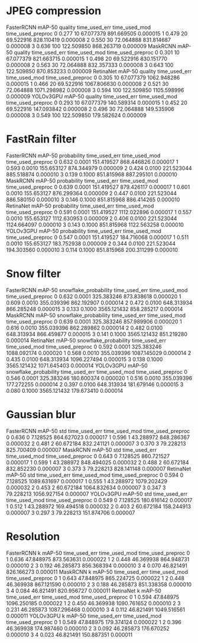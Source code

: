 # JPEG compression
FasterRCNN
   mAP-50  quality  time_used_err  time_used_mod  time_used_preproc
0   0.277       10      67.077379     891.669505           0.000015
1   0.479       20      69.522916     828.110419           0.000008
2   0.550       30      72.064888     831.814687           0.000008
3   0.636      100     122.509850     868.263719           0.000009
MaskRCNN
   mAP-50  quality  time_used_err  time_used_mod  time_used_preproc
0   0.301       10      67.077379     821.663715           0.000015
1   0.498       20      69.522916     830.151770           0.000008
2   0.563       30      72.064888     832.357333           0.000008
3   0.643      100     122.509850     870.853233           0.000009
RetinaNet
   mAP-50  quality  time_used_err  time_used_mod  time_used_preproc
0   0.305       10      67.077379    1062.948286           0.000015
1   0.466       20      69.522916    1067.806630           0.000008
2   0.521       30      72.064888    1071.298982           0.000008
3   0.594      100     122.509850    1105.598996           0.000009
YOLOv3GPU
   mAP-50  quality  time_used_err  time_used_mod  time_used_preproc
0   0.293       10      67.077379     140.589314           0.000015
1   0.452       20      69.522916     147.093842           0.000008
2   0.496       30      72.064888     149.535906           0.000008
3   0.549      100     122.509850     179.582624           0.000009

# FastRain filter
FasterRCNN
   mAP-50  probability  time_used_err  time_used_mod  time_used_preproc
0   0.632       0.0001     151.419527     868.446826           0.000017
1   0.593       0.0010     155.653127     874.344979           0.000009
2   0.424       0.0100     221.523044     885.518874           0.000010
3   0.139       0.1000     851.815968     887.295101           0.000010
MaskRCNN
   mAP-50  probability  time_used_err  time_used_mod  time_used_preproc
0   0.639       0.0001     151.419527     879.426117           0.000017
1   0.601       0.0010     155.653127     876.299364           0.000009
2   0.447       0.0100     221.523044     886.580150           0.000010
3   0.146       0.1000     851.815968     886.414265           0.000010
RetinaNet
   mAP-50  probability  time_used_err  time_used_mod  time_used_preproc
0   0.591       0.0001     151.419527    1112.022896           0.000017
1   0.557       0.0010     155.653127    1112.630953           0.000009
2   0.406       0.0100     221.523044    1124.664097           0.000010
3   0.143       0.1000     851.815968    1122.563258           0.000010
YOLOv3GPU
   mAP-50  probability  time_used_err  time_used_mod  time_used_preproc
0   0.547       0.0001     151.419527     184.716068           0.000017
1   0.511       0.0010     155.653127     183.752938           0.000009
2   0.344       0.0100     221.523044     194.303560           0.000010
3   0.114       0.1000     851.815968     200.311299           0.000010

# Snow filter
FasterRCNN
   mAP-50  snowflake_probability  time_used_err  time_used_mod  time_used_preproc
0   0.632                 0.0001     325.383246     873.838618           0.000020
1   0.609                 0.0010     355.039396     862.192907           0.000014
2   0.472                 0.0100     648.313934     866.285248           0.000015
3   0.133                 0.1000    3565.121432     858.285217           0.000014
MaskRCNN
   mAP-50  snowflake_probability  time_used_err  time_used_mod  time_used_preproc
0   0.639                 0.0001     325.383246     857.989906           0.000020
1   0.616                 0.0010     355.039396     862.289862           0.000014
2   0.482                 0.0100     648.313934     866.459877           0.000015
3   0.141                 0.1000    3565.121432     851.219280           0.000014
RetinaNet
   mAP-50  snowflake_probability  time_used_err  time_used_mod  time_used_preproc
0   0.592                 0.0001     325.383246    1088.092174           0.000020
1   0.568                 0.0010     355.039396    1087.145029           0.000014
2   0.435                 0.0100     648.313934    1096.227494           0.000015
3   0.138                 0.1000    3565.121432    1071.645403           0.000014
YOLOv3GPU
   mAP-50  snowflake_probability  time_used_err  time_used_mod  time_used_preproc
0   0.546                 0.0001     325.383246     180.600374           0.000020
1   0.516                 0.0010     355.039396     177.272255           0.000014
2   0.397                 0.0100     648.313934     181.679146           0.000015
3   0.080                 0.1000    3565.121432     179.673410           0.000014

# Gaussian blur
FasterRCNN
   mAP-50  std  time_used_err  time_used_mod  time_used_preproc
0   0.636    0       7.128525     864.627023           0.000017
1   0.596    1      43.288972     848.286367           0.000032
2   0.481    2      60.672184     832.241121           0.000007
3   0.370    3      79.228213     825.700409           0.000007
MaskRCNN
   mAP-50  std  time_used_err  time_used_mod  time_used_preproc
0   0.643    0       7.128525     860.721527           0.000017
1   0.599    1      43.288972     848.494025           0.000032
2   0.488    2      60.672184     832.852230           0.000007
3   0.373    3      79.228213     828.141148           0.000007
RetinaNet
   mAP-50  std  time_used_err  time_used_mod  time_used_preproc
0   0.594    0       7.128525    1089.631697           0.000017
1   0.555    1      43.288972    1079.202429           0.000032
2   0.453    2      60.672184    1064.832634           0.000007
3   0.347    3      79.228213    1056.927154           0.000007
YOLOv3GPU
   mAP-50  std  time_used_err  time_used_mod  time_used_preproc
0   0.549    0       7.128525     180.616142           0.000017
1   0.512    1      43.288972     169.494518           0.000032
2   0.403    2      60.672184     158.244913           0.000007
3   0.297    3      79.228213     151.874706           0.000007

# Resolution
FasterRCNN
   k  mAP-50  time_used_err  time_used_mod  time_used_preproc
0  1   0.636      47.848975     873.563631           0.000022
1  2   0.448      46.369938     864.948731           0.000010
2  3   0.192      46.285873     856.368394           0.000010
3  4   0.070      46.821491     826.166273           0.000011
MaskRCNN
   k  mAP-50  time_used_err  time_used_mod  time_used_preproc
0  1   0.643      47.848975     865.224725           0.000022
1  2   0.448      46.369938     867.121590           0.000010
2  3   0.188      46.285873     851.338358           0.000010
3  4   0.084      46.821491     820.956727           0.000011
RetinaNet
   k  mAP-50  time_used_err  time_used_mod  time_used_preproc
0  1   0.594      47.848975    1096.250185           0.000022
1  2   0.450      46.369938    1090.761652           0.000010
2  3   0.231      46.285873    1087.296468           0.000010
3  4   0.112      46.821491    1049.516561           0.000011
YOLOv3GPU
   k  mAP-50  time_used_err  time_used_mod  time_used_preproc
0  1   0.549      47.848975     179.374124           0.000022
1  2   0.396      46.369938     174.987460           0.000010
2  3   0.092      46.285873     176.670252           0.000010
3  4   0.023      46.821491     150.887351           0.000011
